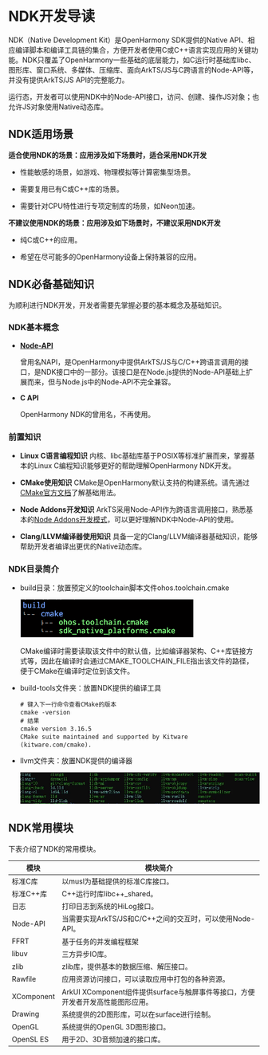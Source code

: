 # NDK开发导读

NDK（Native Development Kit）是OpenHarmony SDK提供的Native API、相应编译脚本和编译工具链的集合，方便开发者使用C或C++语言实现应用的关键功能。NDK只覆盖了OpenHarmony一些基础的底层能力，如C运行时基础库libc、图形库、窗口系统、多媒体、压缩库、面向ArkTS/JS与C跨语言的Node-API等，并没有提供ArkTS/JS API的完整能力。


运行态，开发者可以使用NDK中的Node-API接口，访问、创建、操作JS对象；也允许JS对象使用Native动态库。


## NDK适用场景

**适合使用NDK的场景：应用涉及如下场景时，适合采用NDK开发**

- 性能敏感的场景，如游戏、物理模拟等计算密集型场景。

- 需要复用已有C或C++库的场景。

- 需要针对CPU特性进行专项定制库的场景，如Neon加速。

**不建议使用NDK的场景：应用涉及如下场景时，不建议采用NDK开发**

- 纯C或C++的应用。

- 希望在尽可能多的OpenHarmony设备上保持兼容的应用。


## NDK必备基础知识

为顺利进行NDK开发，开发者需要先掌握必要的基本概念及基础知识。


### NDK基本概念

- **[Node-API](napi-introduction.md)**

  曾用名NAPI，是OpenHarmony中提供ArkTS/JS与C/C++跨语言调用的接口，是NDK接口中的一部分。该接口是在Node.js提供的Node-API基础上扩展而来，但与Node.js中的Node-API不完全兼容。

- **C API**

  OpenHarmony NDK的曾用名，不再使用。


### 前置知识

- **Linux C语言编程知识**
  内核、libc基础库基于POSIX等标准扩展而来，掌握基本的Linux C编程知识能够更好的帮助理解OpenHarmony NDK开发。

- **CMake使用知识**
  CMake是OpenHarmony默认支持的构建系统。请先通过[CMake官方文档](https://cmake.org/cmake/help/v3.16/guide/tutorial/)了解基础用法。

- **Node Addons开发知识**
  ArkTS采用Node-API作为跨语言调用接口，熟悉基本的[Node Addons开发模式](https://nodejs.org/api/addons.html)，可以更好理解NDK中Node-API的使用。

- **Clang/LLVM编译器使用知识**
  具备一定的Clang/LLVM编译器基础知识，能够帮助开发者编译出更优的Native动态库。


### NDK目录简介

- build目录：放置预定义的toolchain脚本文件ohos.toolchain.cmake

  ![zh-cn_image_0000001770128125](figures/zh-cn_image_0000001770128125.png)

  CMake编译时需要读取该文件中的默认值，比如编译器架构、C++库链接方式等，因此在编译时会通过CMAKE_TOOLCHAIN_FILE指出该文件的路径，便于CMake在编译时定位到该文件。

- build-tools文件夹：放置NDK提供的编译工具
  ```
  # 键入下一行命令查看CMake的版本
  cmake -version
  # 结果
  cmake version 3.16.5
  CMake suite maintained and supported by Kitware (kitware.com/cmake).
  ```

- llvm文件夹：放置NDK提供的编译器

  ![zh-cn_image_0000001696408864](figures/zh-cn_image_0000001696408864.png)


## NDK常用模块

下表介绍了NDK的常用模块。


| 模块 | 模块简介 | 
| -------- | -------- |
| 标准C库 | 以musl为基础提供的标准C库接口。 | 
| 标准C++库 | C++运行时库libc++_shared。 | 
| 日志 | 打印日志到系统的HiLog接口。 | 
| Node-API | 当需要实现ArkTS/JS和C/C++之间的交互时，可以使用Node-API。 | 
| FFRT | 基于任务的并发编程框架 | 
| libuv | 三方异步IO库。 | 
| zlib | zlib库，提供基本的数据压缩、解压接口。 | 
| Rawfile | 应用资源访问接口，可以读取应用中打包的各种资源。 | 
| XComponent | ArkUI XComponent组件提供surface与触屏事件等接口，方便开发者开发高性能图形应用。 | 
| Drawing | 系统提供的2D图形库，可以在surface进行绘制。 | 
| OpenGL | 系统提供的OpenGL 3D图形接口。 | 
| OpenSL ES | 用于2D、3D音频加速的接口库。 | 
